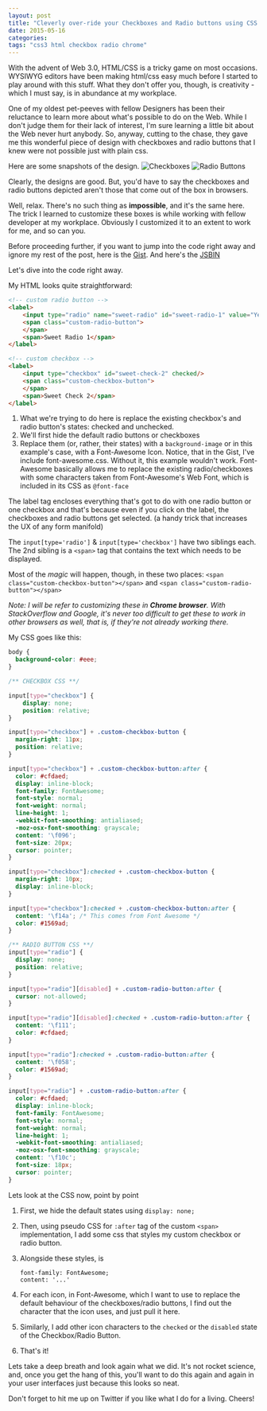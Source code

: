 ```yaml
---
layout: post
title: "Cleverly over-ride your Checkboxes and Radio buttons using CSS only!"
date: 2015-05-16
categories:
tags: "css3 html checkbox radio chrome"
---
```


With the advent of Web 3.0, HTML/CSS is a tricky game on most occasions. WYSIWYG editors have been making html/css easy much before I started to play around with this stuff. What they don't offer you, though, is creativity - which I must say, is in abundance at my workplace.

One of my oldest pet-peeves with fellow Designers has been their reluctance to learn more about what's possible to do on the Web. While I don't judge them for their lack of interest, I'm sure learning a little bit about the Web never hurt anybody. So, anyway, cutting to the chase, they gave me this wonderful piece of design with checkboxes and radio buttons that I knew were not possible just with plain css.

Here are some snapshots of the design.
![Checkboxes](/images/2015-05-16-checkboxes.png)
![Radio Buttons](/images/2015-05-16-radios.png)

Clearly, the designs are good. But, you'd have to say the checkboxes and radio buttons depicted aren't those that come out of the box in browsers.

Well, relax. There's no such thing as **impossible**, and it's the same here. The trick I learned to customize these boxes is while working with fellow developer at my workplace. Obviously I customized it to an extent to work for me, and so can you.

Before proceeding further, if you want to jump into the code right away and ignore my rest of the post, here is the [Gist](https://gist.github.com/adityadineshsaxena/654e00673f5ea5a40d3e). And here's the [JSBIN](http://jsbin.com/rekiqeqeqi/2/)

Let's dive into the code right away.

My HTML looks quite straightforward:

```html
<!-- custom radio button -->
<label>
    <input type="radio" name="sweet-radio" id="sweet-radio-1" value="Yes" checked>
    <span class="custom-radio-button">
    </span>
    <span>Sweet Radio 1</span>
</label>

<!-- custom checkbox -->
<label>
    <input type="checkbox" id="sweet-check-2" checked/>
    <span class="custom-checkbox-button">
    </span>
    <span>Sweet Check 2</span>
</label>
```

1. What we're trying to do here is replace the existing checkbox's and radio button's states: checked and unchecked.
2. We'll first hide the default radio buttons or checkboxes
3. Replace them (or, rather, their states) with a `background-image` or in this example's case, with a Font-Awesome Icon. Notice, that in the Gist, I've include font-awesome.css. Without it, this example wouldn't work. Font-Awesome basically allows me to replace the existing radio/checkboxes with some characters taken from Font-Awesome's Web Font, which is included in its CSS as `@font-face`

The label tag encloses everything that's got to do with one radio button or one checkbox and that's because even if you click on the label, the checkboxes and radio buttons get selected. (a handy trick that increases the UX of any form manifold)

The `input[type='radio']` & `input[type='checkbox']` have two siblings each. The 2nd sibling is a `<span>` tag that contains the text which needs to be displayed.

Most of the *magic* will happen, though, in these two places: `<span class="custom-checkbox-button"></span>` and `<span class="custom-radio-button"></span>`

*Note: I will be refer to customizing these in __Chrome browser__. With StackOverflow and Google, it's never too difficult to get these to work in other browsers as well, that is, if they're not already working there.*

My CSS goes like this:

```css
body {
  background-color: #eee;
}

/** CHECKBOX CSS **/

input[type="checkbox"] {
    display: none;
    position: relative;
}

input[type="checkbox"] + .custom-checkbox-button {
  margin-right: 11px;
  position: relative;
}

input[type="checkbox"] + .custom-checkbox-button:after {
  color: #cfdaed;
  display: inline-block;
  font-family: FontAwesome;
  font-style: normal;
  font-weight: normal;
  line-height: 1;
  -webkit-font-smoothing: antialiased;
  -moz-osx-font-smoothing: grayscale;
  content: '\f096';
  font-size: 20px;
  cursor: pointer;
}

input[type="checkbox"]:checked + .custom-checkbox-button {
  margin-right: 10px;
  display: inline-block;
}

input[type="checkbox"]:checked + .custom-checkbox-button:after {
  content: '\f14a'; /* This comes from Font Awesome */
  color: #1569ad;
}

/** RADIO BUTTON CSS **/
input[type="radio"] {
  display: none;
  position: relative;
}

input[type="radio"][disabled] + .custom-radio-button:after {
  cursor: not-allowed;
}

input[type="radio"][disabled]:checked + .custom-radio-button:after {
  content: '\f111';
  color: #cfdaed;
}

input[type="radio"]:checked + .custom-radio-button:after {
  content: '\f058';
  color: #1569ad;
}

input[type="radio"] + .custom-radio-button:after {
  color: #cfdaed;
  display: inline-block;
  font-family: FontAwesome;
  font-style: normal;
  font-weight: normal;
  line-height: 1;
  -webkit-font-smoothing: antialiased;
  -moz-osx-font-smoothing: grayscale;
  content: '\f10c';
  font-size: 18px;
  cursor: pointer;
}
```

Lets look at the CSS now, point by point

1. First, we hide the default states using `display: none;`
2. Then, using pseudo CSS for `:after` tag of the custom `<span>` implementation, I add some css that styles my custom checkbox or radio button.
3. Alongside these styles, is

    ```
    font-family: FontAwesome;
    content: '...'
    ```

4. For each icon, in Font-Awesome, which I want to use to replace the default behaviour of the checkboxes/radio buttons, I find out the character that the icon uses, and just pull it here.

5. Similarly, I add other icon characters to the `checked` or the `disabled` state of the Checkbox/Radio Button.
6. That's it!

Lets take a deep breath and look again what we did. It's not rocket science, and, once you get the hang of this, you'll want to do this again and again in your user interfaces just because this looks so neat.

Don't forget to hit me up on Twitter if you like what I do for a living. Cheers!